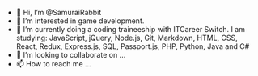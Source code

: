 - 👋 Hi, I’m @SamuraiRabbit
- 👀 I’m interested in game development.
- 🌱 I’m currently doing a coding traineeship with ITCareer Switch. I am studying: JavaScript, jQuery, Node.js, Git, Markdown, HTML, CSS, React, Redux, Express.js, SQL, Passport.js, PHP, Python, Java and C# 
- 💞️ I’m looking to collaborate on ...
- 📫 How to reach me ...

<!---
SamuraiRabbit/SamuraiRabbit is a ✨ special ✨ repository because its `README.md` (this file) appears on your GitHub profile.
You can click the Preview link to take a look at your changes.
--->
